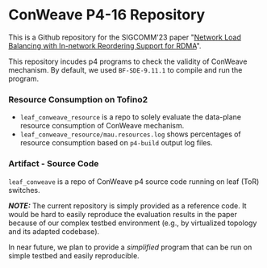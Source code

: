 # ConWeave P4-16 Repository

This is a Github repository for the SIGCOMM'23 paper "[Network Load Balancing with In-network Reordering Support for RDMA](https://doi.org/10.1145/3603269.3604849)".

This repository incudes p4 programs to check the validity of ConWeave mechanism. 
By default, we used `BF-SDE-9.11.1` to compile and run the program.

### Resource Consumption on Tofino2
* `leaf_conweave_resource` is a repo to solely evaluate the data-plane resource consumption of ConWeave mechanism.
* `leaf_conweave_resource/mau.resources.log` shows percentages of resource consumption based on `p4-build` output log files.

### Artifact - Source Code
`leaf_conweave` is a repo of ConWeave p4 source code running on leaf (ToR) switches.

**_NOTE:_** The current repository is simply provided as a reference code. 
It would be hard to easily reproduce the evaluation results in the paper because of our complex testbed environment (e.g., by virtualized topology and its adapted codebase).

In near future, we plan to provide a _simplified_ program that can be run on simple testbed and easily reproducible. 



<!-- 
##### :exclamation: Artifact Evaluation
* Feel free to skip for artifact evaluation, as the majority of results in the paper are executed by RDMA NS-3 simulator that allows integrating various environment conditions that are hard to be done on physical testbed, and prevent randomness for fair comparative studies versus baseline existing solutions.
* In addition,  -->
